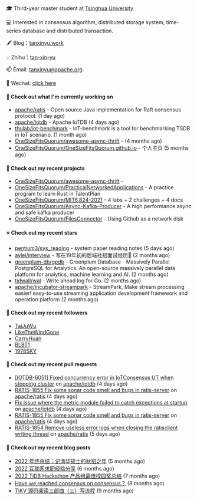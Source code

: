 🎓 Third-year master student at [Tsinghua University](https://www.tsinghua.edu.cn/)

💻 Interested in consensus algorithm, distributed storage system, time-series database and distributed transaction.

🖋 Blog：[tanxinyu.work](https://tanxinyu.work)

💡 Zhihu：[tan-xin-yu](https://www.zhihu.com/people/tan-xin-yu-22)

📫 Email: [tanxinyu@apache.org](mailto:tanxinyu@apache.org)

💬 Wechat: [click here](https://github.com/LebronAl/LebronAl/issues/1)

#### 👷 Check out what I'm currently working on

- [apache/ratis](https://github.com/apache/ratis) - Open source Java implementation for Raft consensus protocol. (1 day ago)
- [apache/iotdb](https://github.com/apache/iotdb) - Apache IoTDB (4 days ago)
- [thulab/iot-benchmark](https://github.com/thulab/iot-benchmark) - IoT-benchmark is a tool for benchmarking TSDB in IoT scenario. (1 month ago)
- [OneSizeFitsQuorum/awesome-async-thrift](https://github.com/OneSizeFitsQuorum/awesome-async-thrift) -  (4 months ago)
- [OneSizeFitsQuorum/OneSizeFitsQuorum.github.io](https://github.com/OneSizeFitsQuorum/OneSizeFitsQuorum.github.io) - 个人主页 (5 months ago)

#### 🌱 Check out my recent projects

- [OneSizeFitsQuorum/awesome-async-thrift](https://github.com/OneSizeFitsQuorum/awesome-async-thrift) - 
- [OneSizeFitsQuorum/PracticalNetworkedApplications](https://github.com/OneSizeFitsQuorum/PracticalNetworkedApplications) - A practice program to learn Rust in TalentPlan
- [OneSizeFitsQuorum/MIT6.824-2021](https://github.com/OneSizeFitsQuorum/MIT6.824-2021) - 4 labs &#43; 2 challenges &#43; 4 docs
- [OneSizeFitsQuorum/Async-Kafka-Producer](https://github.com/OneSizeFitsQuorum/Async-Kafka-Producer) - A high performance async and safe kafka producer
- [OneSizeFitsQuorum/FilesConnector](https://github.com/OneSizeFitsQuorum/FilesConnector) - Using Github as a network disk

#### ⭐ Check out my recent stars

- [pentium3/sys_reading](https://github.com/pentium3/sys_reading) - system paper reading notes (5 days ago)
- [aylei/interview](https://github.com/aylei/interview) - 写在19年初的后端社招面试经历🤑 (2 months ago)
- [greenplum-db/gpdb](https://github.com/greenplum-db/gpdb) - Greenplum Database - Massively Parallel PostgreSQL for Analytics. An open-source massively parallel data platform for analytics, machine learning and AI. (2 months ago)
- [tidwall/wal](https://github.com/tidwall/wal) - Write ahead log for Go. (2 months ago)
- [apache/incubator-streampark](https://github.com/apache/incubator-streampark) - StreamPark, Make stream processing easier! easy-to-use streaming application development framework and operation platform (2 months ago)

#### 👯 Check out my recent followers

- [TaiJuWu](https://github.com/TaiJuWu)
- [LikeTheWindGone](https://github.com/LikeTheWindGone)
- [CarryHuan](https://github.com/CarryHuan)
- [BLBT1](https://github.com/BLBT1)
- [1978SKY](https://github.com/1978SKY)

#### 🔨 Check out my recent pull requests

- [[IOTDB-6051] Fixed concurrency error in IoTConsensus UT when stopping cluster](https://github.com/apache/iotdb/pull/10457) on [apache/iotdb](https://github.com/apache/iotdb) (4 days ago)
- [RATIS-1855 Fix some sonar code smell and bugs in ratis-server](https://github.com/apache/ratis/pull/892) on [apache/ratis](https://github.com/apache/ratis) (4 days ago)
- [Fix issue where the metric module failed to catch exceptions at startup](https://github.com/apache/iotdb/pull/10451) on [apache/iotdb](https://github.com/apache/iotdb) (4 days ago)
- [RATIS-1855 Fix some sonar code smell and bugs in ratis-server](https://github.com/apache/ratis/pull/891) on [apache/ratis](https://github.com/apache/ratis) (4 days ago)
- [RATIS-1854 Remove useless error logs when closing the ratisclient writing thread](https://github.com/apache/ratis/pull/890) on [apache/ratis](https://github.com/apache/ratis) (5 days ago)

#### 📜 Check out my recent blog posts

- [2022 年终总结：记清华硕士的秋招之年](https://tanxinyu.work/2022-annual-summary/) (5 months ago)
- [2022 互联网求职经验分享](https://tanxinyu.work/2022-internet-job-hunting-experience-sharing/) (6 months ago)
- [2022 TiDB Hackathon 产品组最佳校园奖总结](https://tanxinyu.work/2022-tidb-hackathon/) (7 months ago)
- [Have we reached consensus on consensus？](https://tanxinyu.work/have-we-reached-consensus-on-consensus/) (8 months ago)
- [TiKV 源码阅读三部曲（三）写流程](https://tanxinyu.work/tikv-source-code-reading-write/) (9 months ago)
